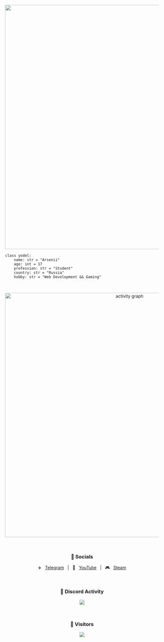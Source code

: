 <p align='center'>
    <!-- https://github.com/DenverCoder1/readme-typing-svg -->
    <img width="800" src="https://readme-typing-svg.demolab.com?color=a033ff&size=22&pause=1000&center=true&vCenter=true&random=false&width=600&lines=Welcome+to+my+GitHub+profile+page!;ようこそ+へ+私の+GitHubの+プロフィール+ページ！;Приветствую+в+своём+профиле+GitHub!;Bienvenido+a+mi+GitHub+perfil+página!;Willkommen+auf+meiner+GitHub+Profil+Seite!;Καλώς+ήρθατε+στο+μου+GitHub+προφίλ+σελίδα!" />
</p>

```PY
class yodel:
    name: str = "Arsenii"
    age: int = 17
    profession: str = "Student"
    country: str = "Russia"
    hobby: str = "Web Development && Gaming"
```
<br />

<p align="center">
     <!-- https://github.com/Ashutosh00710/github-readme-activity-graph -->
    <img width="800" src="https://github-readme-activity-graph.vercel.app/graph?username=theyodel&theme=tokyo-night&hide_border=true&area=true&custom_title=Activity%20Graph" alt="activity graph" title="activity graph"/>
</p>

<br />

<h3 align="center">🔗 Socials</h3>
<p align="center">
✈️ &nbsp; <a href='https://theyodel.t.me/'>Telegram</a> &nbsp; | &nbsp; 📼 &nbsp; <a href="https://www.youtube.com/@theyodel">YouTube</a> &nbsp; | &nbsp; 🎮 &nbsp; <a href="https://steamcommunity.com/id/theyodel">Steam</a>
</p>

<br />

<h3 align="center">🥱 Discord Activity</h3>
<p align="center">
 <img src="https://lanyard.cnrad.dev/api/1087504544713424926?idleMessage=Sleeping)](https://discord.com/users/1087504544713424926" />
</p>

<br />

<h3 align="center">👀&nbsp;Visitors</h3>
<p align="center">
    <img align="center" src="https://profile-counter.glitch.me/theyodel/count.svg" />
</p>

